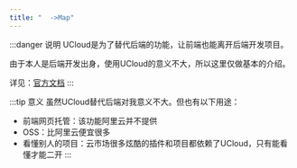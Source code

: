 ```yaml
---
title: "  ->Map"
---
```

:::danger 说明
UCloud是为了替代后端的功能，让前端也能离开后端开发项目。  

由于本人是后端开发出身，使用UCloud的意义不大，所以这里仅做基本的介绍。

详见：[官方文档](https://uniapp.dcloud.net.cn/uniCloud/)
:::

:::tip 意义
虽然UCloud替代后端对我意义不大。但也有以下用途：
- 前端网页托管：该功能阿里云并不提供
- OSS：比阿里云便宜很多
- 看懂别人的项目：云市场很多炫酷的插件和项目都依赖了UCloud，只有能看懂才能二开
:::